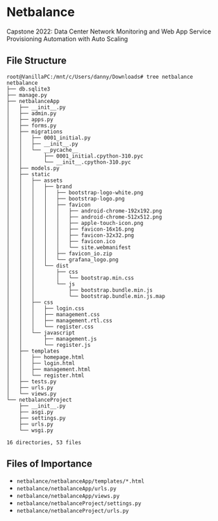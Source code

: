 # Netbalance
Capstone 2022: Data Center Network Monitoring and Web App Service Provisioning Automation with Auto Scaling


## File Structure
```
root@VanillaPC:/mnt/c/Users/danny/Downloads# tree netbalance
netbalance
├── db.sqlite3
├── manage.py
├── netbalanceApp
│   ├── __init__.py
│   ├── admin.py
│   ├── apps.py
│   ├── forms.py
│   ├── migrations
│   │   ├── 0001_initial.py
│   │   ├── __init__.py
│   │   └── __pycache__
│   │       ├── 0001_initial.cpython-310.pyc
│   │       └── __init__.cpython-310.pyc
│   ├── models.py
│   ├── static
│   │   ├── assets
│   │   │   ├── brand
│   │   │   │   ├── bootstrap-logo-white.png
│   │   │   │   ├── bootstrap-logo.png
│   │   │   │   ├── favicon
│   │   │   │   │   ├── android-chrome-192x192.png
│   │   │   │   │   ├── android-chrome-512x512.png
│   │   │   │   │   ├── apple-touch-icon.png
│   │   │   │   │   ├── favicon-16x16.png
│   │   │   │   │   ├── favicon-32x32.png
│   │   │   │   │   ├── favicon.ico
│   │   │   │   │   └── site.webmanifest
│   │   │   │   ├── favicon_io.zip
│   │   │   │   └── grafana_logo.png
│   │   │   └── dist
│   │   │       ├── css
│   │   │       │   └── bootstrap.min.css
│   │   │       └── js
│   │   │           ├── bootstrap.bundle.min.js
│   │   │           └── bootstrap.bundle.min.js.map
│   │   ├── css
│   │   │   ├── login.css
│   │   │   ├── management.css
│   │   │   ├── management.rtl.css
│   │   │   └── register.css
│   │   └── javascript
│   │       ├── management.js
│   │       └── register.js
│   ├── templates
│   │   ├── homepage.html
│   │   ├── login.html
│   │   ├── management.html
│   │   └── register.html
│   ├── tests.py
│   ├── urls.py
│   └── views.py
└── netbalanceProject
    ├── __init__.py
    ├── asgi.py
    ├── settings.py
    ├── urls.py
    └── wsgi.py

16 directories, 53 files
```

## Files of Importance
- `netbalance/netbalanceApp/templates/*.html`
- `netbalance/netbalanceApp/urls.py`
- `netbalance/netbalanceApp/views.py`
- `netbalance/netbalanceProject/settings.py`
- `netbalance/netbalanceProject/urls.py`
